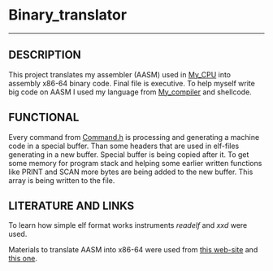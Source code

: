 # Binary_translator
***
**DESCRIPTION**
---------------
This project translates my assembler (AASM) used in [My_CPU](https://github.com/s-a-v-a-n-n-a/My_CPU) into assembly x86-64 binary code. Final file is executive. To help myself write big code on AASM I used my language from [My_compiler](https://github.com/s-a-v-a-n-n-a/My_compiler) and shellcode.

**FUNCTIONAL**
--------------
Every command from [Command.h](Consts_and_structures/Commands.h) is processing and generating a machine code in a special buffer. 
Than some headers that are used in elf-files generating in a new buffer. Special buffer is being copied after it. To get some memory for program stack and helping some earlier written functions like PRINT and SCAN more bytes are being added to the new buffer. This array is being written to the file.

**LITERATURE AND LINKS**
-----------------------
To learn how simple elf format works instruments *readelf* and *xxd* were used.

Materials to translate AASM into x86-64 were used from [this web-site](http://www.cs.loyola.edu/~binkley/371/Encoding_Real_x86_Instructions.html) and [this one](http://ref.x86asm.net/coder.html#x4A).
